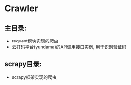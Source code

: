 # Crawler

## 主目录: 
-  request模块实现的爬虫
- 云打码平台(yundama)的API调用接口实例, 用于识别验证码 

## scrapy目录: 

- scrapy框架实现的爬虫
